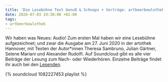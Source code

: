```yaml
---
title: 'Die Lesebühne Text Genuß & Schnaps + Vorträge: artbeerbowlothek zum Nachhören!'
date: 2020-07-03 19:30:00 +02:00
tags:
- artbeerbowlothek
---
```


Wir haben was Neues: Audio! Zum ersten Mal haben wir eine Lesebühne aufgezeichnet; und zwar die Ausgabe am 27. Juni 2020 in der artothek Hannover, mit Texten der Autor\*innen Theresa Sambruno, Julian Gärtner, Selene Mariani und Alexander Rudolfi. Auf Soundcloud gibt es alle vier Beiträge der Lesung zum Nach- oder Wiederhören. Einzelne Beiträge findet ihr auch bei den [Lesenden](http://lb.merlinschumacher.de/lesende.html).

{% soundcloud 1082227453 playlist %}